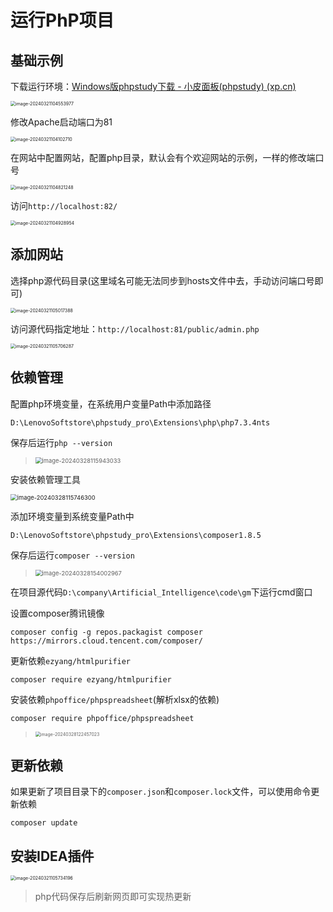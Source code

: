 # 运行PhP项目

## 基础示例

下载运行环境：[Windows版phpstudy下载 - 小皮面板(phpstudy) (xp.cn)](https://www.xp.cn/download.html)

<img src="img/运行Php项目/image-20240321104553977.png" alt="image-20240321104553977" style="zoom:50%;" />

修改Apache启动端口为81

<img src="img/运行Php项目/image-20240321104102710.png" alt="image-20240321104102710" style="zoom: 50%;" />

在网站中配置网站，配置php目录，默认会有个欢迎网站的示例，一样的修改端口号

<img src="img/运行Php项目/image-20240321104821248.png" alt="image-20240321104821248" style="zoom:50%;" />

访问`http://localhost:82/`

<img src="img/运行Php项目/image-20240321104928954.png" alt="image-20240321104928954" style="zoom:50%;" />

## 添加网站

选择php源代码目录(这里域名可能无法同步到hosts文件中去，手动访问端口号即可)

<img src="img/运行Php项目/image-20240321105017388.png" alt="image-20240321105017388" style="zoom:50%;" />

访问源代码指定地址：`http://localhost:81/public/admin.php`

<img src="img/运行Php项目/image-20240321105706287.png" alt="image-20240321105706287" style="zoom: 50%;" />

## 依赖管理

配置php环境变量，在系统用户变量Path中添加路径

```
D:\LenovoSoftstore\phpstudy_pro\Extensions\php\php7.3.4nts
```

保存后运行`php --version`

> <img src="img/运行Php项目/image-20240328115943033.png" alt="image-20240328115943033" style="zoom: 67%;" />

安装依赖管理工具

<img src="img/运行Php项目/image-20240328115746300.png" alt="image-20240328115746300" style="zoom:67%;" />

添加环境变量到系统变量Path中

```
D:\LenovoSoftstore\phpstudy_pro\Extensions\composer1.8.5
```

保存后运行`composer --version`

> <img src="img/运行Php项目/image-20240328154002967.png" alt="image-20240328154002967" style="zoom:67%;" />

在项目源代码`D:\company\Artificial_Intelligence\code\gm`下运行cmd窗口

设置composer腾讯镜像

```
composer config -g repos.packagist composer https://mirrors.cloud.tencent.com/composer/
```

更新依赖`ezyang/htmlpurifier`

```
composer require ezyang/htmlpurifier
```

安装依赖`phpoffice/phpspreadsheet`(解析xlsx的依赖)

```
composer require phpoffice/phpspreadsheet
```

> <img src="img/运行Php项目/image-20240328122457023.png" alt="image-20240328122457023" style="zoom:50%;" />

## 更新依赖

如果更新了项目目录下的`composer.json`和`composer.lock`文件，可以使用命令更新依赖

```
composer update
```

## 安装IDEA插件

<img src="img/运行Php项目/image-20240321105734196.png" alt="image-20240321105734196" style="zoom:50%;" />

> php代码保存后刷新网页即可实现热更新
